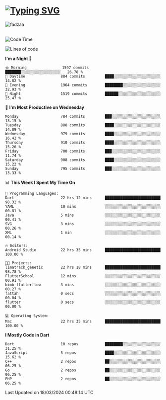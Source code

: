 
<h1 align="left"><a href="https://git.io/typing-svg"><img src="https://readme-typing-svg.demolab.com?font=Fira+Code&pause=1000&color=F7F7F7&random=false&width=600&lines=Hi+%F0%9F%91%8B%2C+I'm+Fattah+Anggit+Al+Dzakwan;Junior+Software+Developer+from+SMK+Raden+Umar+Said" alt="Typing SVG" /></a></h1>


<div align="left" display="flex"> 
  <img src="https://komarev.com/ghpvc/?username=fadzaa&label=Profile%20views&color=0e75b6&style=flat" alt="fadzaa" /> 
</div>

<br/>

<!--START_SECTION:waka-->
![Code Time](http://img.shields.io/badge/Code%20Time-351%20hrs%2050%20mins-blue)

![Lines of code](https://img.shields.io/badge/From%20Hello%20World%20I%27ve%20Written-1.1%20million%20lines%20of%20code-blue)

**I'm a Night 🦉** 

```text
🌞 Morning                1597 commits        ███████░░░░░░░░░░░░░░░░░░   26.78 % 
🌆 Daytime                884 commits         ████░░░░░░░░░░░░░░░░░░░░░   14.82 % 
🌃 Evening                1964 commits        ████████░░░░░░░░░░░░░░░░░   32.93 % 
🌙 Night                  1519 commits        ██████░░░░░░░░░░░░░░░░░░░   25.47 % 
```
📅 **I'm Most Productive on Wednesday** 

```text
Monday                   784 commits         ███░░░░░░░░░░░░░░░░░░░░░░   13.15 % 
Tuesday                  888 commits         ████░░░░░░░░░░░░░░░░░░░░░   14.89 % 
Wednesday                979 commits         ████░░░░░░░░░░░░░░░░░░░░░   16.42 % 
Thursday                 910 commits         ████░░░░░░░░░░░░░░░░░░░░░   15.26 % 
Friday                   700 commits         ███░░░░░░░░░░░░░░░░░░░░░░   11.74 % 
Saturday                 908 commits         ████░░░░░░░░░░░░░░░░░░░░░   15.22 % 
Sunday                   795 commits         ███░░░░░░░░░░░░░░░░░░░░░░   13.33 % 
```


📊 **This Week I Spent My Time On** 

```text
💬 Programming Languages: 
Dart                     22 hrs 12 mins      █████████████████████████   98.32 % 
YAML                     10 mins             ░░░░░░░░░░░░░░░░░░░░░░░░░   00.81 % 
Java                     5 mins              ░░░░░░░░░░░░░░░░░░░░░░░░░   00.41 % 
SVG                      3 mins              ░░░░░░░░░░░░░░░░░░░░░░░░░   00.26 % 
XML                      1 min               ░░░░░░░░░░░░░░░░░░░░░░░░░   00.14 % 

🔥 Editors: 
Android Studio           22 hrs 35 mins      █████████████████████████   100.00 % 

🐱‍💻 Projects: 
limatrack_genetic        22 hrs 18 mins      █████████████████████████   98.78 % 
FlutterSchool            12 mins             ░░░░░░░░░░░░░░░░░░░░░░░░░   00.91 % 
bimb-flutterflow         3 mins              ░░░░░░░░░░░░░░░░░░░░░░░░░   00.27 % 
fattah                   0 secs              ░░░░░░░░░░░░░░░░░░░░░░░░░   00.04 % 
flutter                  0 secs              ░░░░░░░░░░░░░░░░░░░░░░░░░   00.00 % 

💻 Operating System: 
Mac                      22 hrs 35 mins      █████████████████████████   100.00 % 
```

**I Mostly Code in Dart** 

```text
Dart                     10 repos            ████████░░░░░░░░░░░░░░░░░   31.25 % 
JavaScript               5 repos             ████░░░░░░░░░░░░░░░░░░░░░   15.62 % 
C++                      2 repos             ██░░░░░░░░░░░░░░░░░░░░░░░   06.25 % 
Go                       2 repos             ██░░░░░░░░░░░░░░░░░░░░░░░   06.25 % 
PHP                      2 repos             ██░░░░░░░░░░░░░░░░░░░░░░░   06.25 % 
```




 Last Updated on 18/03/2024 00:48:14 UTC
<!--END_SECTION:waka-->
